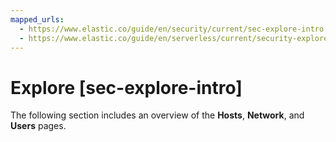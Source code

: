 ```yaml
---
mapped_urls:
  - https://www.elastic.co/guide/en/security/current/sec-explore-intro.html
  - https://www.elastic.co/guide/en/serverless/current/security-explore-your-data.html
---
```


# Explore [sec-explore-intro]

The following section includes an overview of the **Hosts**, **Network**, and **Users** pages.

